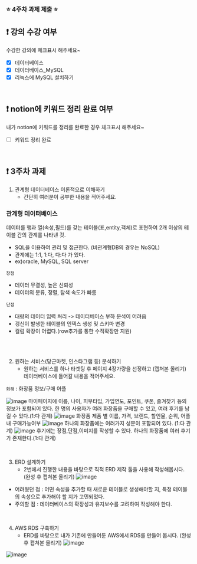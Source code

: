 ### ⭐️ 4주차 과제 제출 ⭐️

## ❗️ 강의 수강 여부
수강한 강의에 체크표시 해주세요~

- [x] 데이터베이스
- [x] 데이터베이스_MySQL
- [x] 리눅스에 MySQL 설치하기

<br>

## ❗️ notion에 키워드 정리 완료 여부
내가 notion에 키워드를 정리를 완료한 경우 체크표시 해주세요~

- [ ] 키워드 정리 완료

<br>

## ❗️ 3주차 과제
1. 관계형 데이터베이스 이론적으로 이해하기
   - 간단히 여러분이 공부한 내용을 적어주세요.

### 관계형 데이터베이스
데이터를 행과 열(속성,필드)를 갖는 테이블(표,entity,객체)로 표현하여 2개 이상의 테이블 간의 관계를 나타낸 것.
- SQL을 이용하여 관리 및 접근한다. (비관계형DB의 경우는 NoSQL)
- 관계에는 1:1, 1:다, 다:다 가 있다.
- ex)oracle, MySQL, SQL server

`장점`
- 데이터 무결성, 높은 신뢰성
- 데이터의 분류, 정렬, 탐색 속도가 빠름

`단점`
- 대량의 데이터 입력 처리 -> 데이터베이스 부하 분석이 어려움
- 갱신이 발생한 테이블의 인덱스 생성 및 스키마 변경
- 컬럼 확장이 어렵다.(row추가를 통한 수직확장만 지원)
<br/>
<br/>

2. 원하는 서비스(당근마켓, 인스타그램 등) 분석하기
   - 원하는 서비스를 하나 타겟팅 후 페이지 4장가량을 선정하고 (캡쳐본 올리기) 데이터베이스에 들어갈 내용을 적어주세요.
  
`화해` : 화장품 정보/구매 어플
     
![image](https://github.com/sso0711/2023-Server-Study/assets/74605283/07092db0-9775-4957-a081-64180da682e2)
마이페이지에 이름, 나이, 피부타입, 가입연도, 포인트, 쿠폰, 즐겨찾기 등의 정보가 포함되어 있다.
한 명의 사용자가 여러 화장품을 구매할 수 있고, 여러 후기를 남길 수 있다.(1:다 관계)
![image](https://github.com/sso0711/2023-Server-Study/assets/74605283/3d554d9f-fcbd-47a3-a4c9-75b3e140a83c)
화장품 제품 별 이름, 가격, 브랜드, 할인율, 순위, 어플 내 구매가능여부
![image](https://github.com/sso0711/2023-Server-Study/assets/74605283/2fe98980-d70a-4752-b360-7311f8cbcf11)
하나의 화장품에는 여러가지 성분이 포함되어 있다. (1:다 관계)
![image](https://github.com/sso0711/2023-Server-Study/assets/74605283/64be437f-8ec0-4dfc-9e69-1fb2f3b51996)
후기에는 장점,단점,이미지를 작성할 수 있다.
하나의 화장품에 여러 후기가 존재한다.(1:다 관계)

<br/>

3. ERD 설계하기
   - 2번에서 진행한 내용을 바탕으로 직적 ERD 제작 툴을 사용해 작성해봅시다. (완성 후 캡쳐본 올리기)
![image](https://github.com/sso0711/2023-Server-Study/assets/74605283/c7687255-703b-408f-a29d-81d405e6e0c9)

* 어려웠던 점 : 어떤 속성을 추가할 때 새로운 테이블로 생성해야할 지, 특정 테이블의 속성으로 추가해야 할 지가 고민되었다.
* 주의할 점 : 데이터베이스의 확장성과 유지보수를 고려하여 작성해야 한다.
<br/>

4. AWS RDS 구축하기
   - ERD를 바탕으로 내가 기존에 만들어둔 AWS에서 RDS를 만들어 봅시다. (완성 후 캡쳐본 올리기)
![image](https://github.com/sso0711/2023-Server-Study/assets/74605283/3d132f23-8b10-48cd-9bcc-5fad4f7a1bfe)

![image](https://github.com/sso0711/2023-Server-Study/assets/74605283/c284f897-408b-4537-9b95-53c9b8202e77)
<br/>



